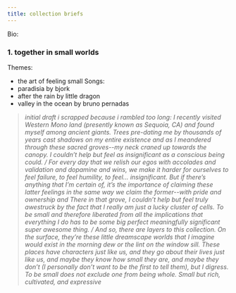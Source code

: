 ```yaml
---
title: collection briefs
---
```


Bio: 

### 1. together in small worlds
Themes:
- the art of feeling small
Songs:
- paradisia by bjork
- after the rain by little dragon
- valley in the ocean by bruno pernadas

<blockquote><i>initial draft i scrapped because i rambled too long: I recently visited Western Mono land (presently known as Sequoia, CA) and found myself among ancient giants. Trees pre-dating me by thousands of years cast shadows on my entire existence and as I meandered through these sacred groves--my neck craned up towards the canopy. I couldn’t help but feel as insignificant as a conscious being could. / For every day that we relish our egos with accolades and validation and dopamine and wins, we make it harder for ourselves to feel failure, to feel humility, to feel… insignificant. But if there’s anything that I’m certain of, it’s the importance of claiming these latter feelings in the same way we claim the former--with pride and ownership and  There in that grove, I couldn’t help but feel truly awestruck by the fact that I really am just a lucky cluster of cells. To be small and therefore liberated from all the implications that everything I do has to be some big perfect meaningfully significant super awesome thing. / And so, there are layers to this collection. On the surface, they’re these little dreamscape worlds that I imagine would exist in the morning dew or the lint on the window sill. These places have characters just like us, and they go about their lives just like us, and maybe they know how small they are, and maybe they don’t (I personally don’t want to be the first to tell them), but I digress. To be small does not exclude one from being whole. Small but rich, cultivated, and expressive</i></blockquote>
